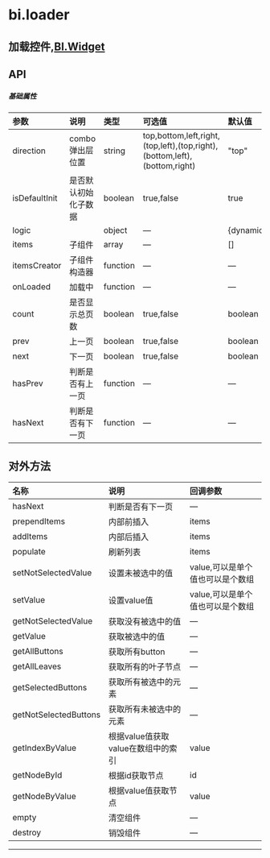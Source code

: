 # bi.loader

## 加载控件,[BI.Widget](/core/widget.md)


## API
##### 基础属性
| 参数    | 说明           | 类型  | 可选值 | 默认值
| :------ |:-------------  | :-----| :----|:----
| direction | combo弹出层位置 | string | top,bottom,left,right,(top,left),(top,right),(bottom,left),(bottom,right) | "top"|
| isDefaultInit | 是否默认初始化子数据 |boolean | true,false | true |
| logic | | object | —| {dynamic:true,scrolly:true} |
| items| 子组件 | array | — | []|
| itemsCreator | 子组件构造器 | function | — | — |
| onLoaded | 加载中 | function | — | — |
| count | 是否显示总页数 | boolean| true,false|boolean|
| prev | 上一页 | boolean | true,false | boolean |
| next | 下一页 | boolean | true,false | boolean |
| hasPrev | 判断是否有上一页 | function | — | — |
| hasNext | 判断是否有下一页 | function | — | — |



## 对外方法
| 名称     | 说明                           |  回调参数     
| :------ |:-------------                  | :-----   
| hasNext | 判断是否有下一页 | — |
| prependItems | 内部前插入 | items |
| addItems | 内部后插入 | items |
| populate | 刷新列表 | items |
| setNotSelectedValue| 设置未被选中的值 | value,可以是单个值也可以是个数组|
| setValue | 设置value值 | value,可以是单个值也可以是个数组 |
| getNotSelectedValue | 获取没有被选中的值 | —|
| getValue | 获取被选中的值 |—|
| getAllButtons | 获取所有button |—|
| getAllLeaves | 获取所有的叶子节点 | —|
| getSelectedButtons | 获取所有被选中的元素 | —|
| getNotSelectedButtons | 获取所有未被选中的元素 | —|
| getIndexByValue | 根据value值获取value在数组中的索引 | value|
| getNodeById | 根据id获取节点 | id |
| getNodeByValue | 根据value值获取节点 | value |
| empty| 清空组件|—|
| destroy| 销毁组件|—|



---


